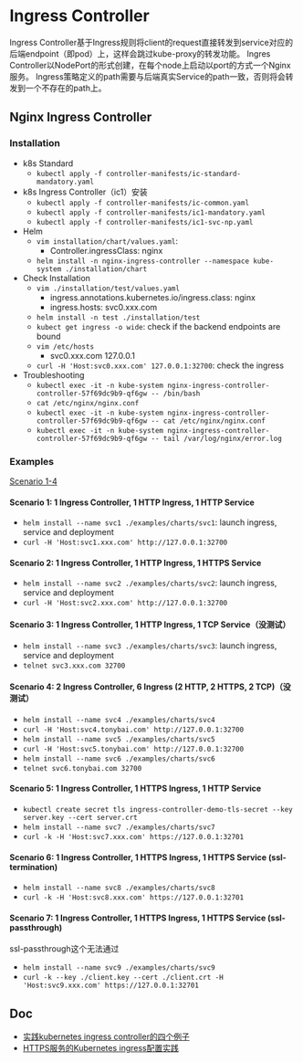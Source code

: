 # Ingress Controller
Ingress Controller基于Ingress规则将client的request直接转发到service对应的后端endpoint（即pod）上，这样会跳过kube-proxy的转发功能。
Ingres Controller以NodePort的形式创建，在每个node上启动以port的方式一个Nginx服务。
Ingress策略定义的path需要与后端真实Service的path一致，否则将会转发到一个不存在的path上。


## Nginx Ingress Controller
### Installation
- k8s Standard
  - `kubectl apply -f controller-manifests/ic-standard-mandatory.yaml`
- k8s Ingress Controller（ic1）安装
  - `kubectl apply -f controller-manifests/ic-common.yaml`
  - `kubectl apply -f controller-manifests/ic1-mandatory.yaml`
  - `kubectl apply -f controller-manifests/ic1-svc-np.yaml`
- Helm
  - `vim installation/chart/values.yaml`: 
    - Controller.ingressClass: nginx
  - `helm install -n nginx-ingress-controller --namespace kube-system ./installation/chart` 
- Check Installation
  - `vim ./installation/test/values.yaml`
    - ingress.annotations.kubernetes.io/ingress.class: nginx
    - ingress.hosts: svc0.xxx.com
  - `helm install -n test ./installation/test`
  - `kubect get ingress -o wide`: check if the backend endpoints are bound
  - `vim /etc/hosts`
    - svc0.xxx.com 127.0.0.1
  - `curl -H 'Host:svc0.xxx.com' 127.0.0.1:32700`: check the ingress
- Troubleshooting
  - `kubectl exec -it -n kube-system nginx-ingress-controller-controller-57f69dc9b9-qf6gw -- /bin/bash`
  - `cat /etc/nginx/nginx.conf`
  - `kubectl exec -it -n kube-system nginx-ingress-controller-controller-57f69dc9b9-qf6gw -- cat /etc/nginx/nginx.conf`
  - `kubectl exec -it -n kube-system nginx-ingress-controller-controller-57f69dc9b9-qf6gw -- tail /var/log/nginx/error.log`

### Examples 
[Scenario 1-4](figures/kubernetes-ingress-controller-and-ingresses.png)

#### Scenario 1: 1 Ingress Controller, 1 HTTP Ingress, 1 HTTP Service
- `helm install --name svc1 ./examples/charts/svc1`: launch ingress, service and deployment
- `curl -H 'Host:svc1.xxx.com' http://127.0.0.1:32700`

#### Scenario 2: 1 Ingress Controller, 1 HTTP Ingress, 1 HTTPS Service
- `helm install --name svc2 ./examples/charts/svc2`: launch ingress, service and deployment
- `curl -H 'Host:svc2.xxx.com' http://127.0.0.1:32700`

#### Scenario 3: 1 Ingress Controller, 1 HTTP Ingress, 1 TCP Service（没测试）
- `helm install --name svc3 ./examples/charts/svc3`: launch ingress, service and deployment
- `telnet svc3.xxx.com 32700`

#### Scenario 4: 2 Ingress Controller, 6 Ingress (2 HTTP, 2 HTTPS, 2 TCP)（没测试）
- `helm install --name svc4 ./examples/charts/svc4`
- `curl -H 'Host:svc4.tonybai.com' http://127.0.0.1:32700`
- `helm install --name svc5 ./examples/charts/svc5`
- `curl -H 'Host:svc5.tonybai.com' http://127.0.0.1:32700`
- `helm install --name svc6 ./examples/charts/svc6`
- `telnet svc6.tonybai.com 32700`

#### Scenario 5: 1 Ingress Controller, 1 HTTPS Ingress, 1 HTTP Service
- `kubectl create secret tls ingress-controller-demo-tls-secret --key server.key --cert server.crt`
- `helm install --name svc7 ./examples/charts/svc7`
- `curl -k -H 'Host:svc7.xxx.com' https://127.0.0.1:32701`

#### Scenario 6: 1 Ingress Controller, 1 HTTPS Ingress, 1 HTTPS Service (ssl-termination)
- `helm install --name svc8 ./examples/charts/svc8`
- `curl -k -H 'Host:svc8.xxx.com' https://127.0.0.1:32701`

#### Scenario 7: 1 Ingress Controller, 1 HTTPS Ingress, 1 HTTPS Service (ssl-passthrough)
ssl-passthrough这个无法通过
- `helm install --name svc9 ./examples/charts/svc9`
- `curl -k --key ./client.key --cert ./client.crt -H 'Host:svc9.xxx.com' https://127.0.0.1:32701`


## Doc
- [实践kubernetes ingress controller的四个例子](https://tonybai.com/2018/06/21/kubernetes-ingress-controller-practice-using-four-examples/)
- [HTTPS服务的Kubernetes ingress配置实践](https://tonybai.com/2018/06/25/the-kubernetes-ingress-practice-for-https-service/)

